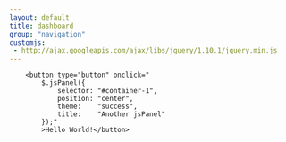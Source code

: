 ```yaml
---
layout: default
title: dashboard
group: "navigation"
customjs:
 - http://ajax.googleapis.com/ajax/libs/jquery/1.10.1/jquery.min.js
---
```


        <button type="button" onclick="
        	$.jsPanel({
    			selector: "#container-1",
    			position: "center",
    			theme:    "success",
    			title:    "Another jsPanel"
			});"
			>Hello World!</button>
